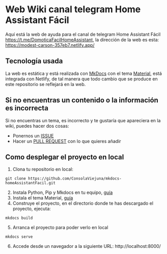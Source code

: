 # Web Wiki canal telegram Home Assistant Fácil

Aquí está la web de ayuda para el canal de telegram Home Assistant Fácil https://t.me/DomoticaFacilHomeAssistant, la dirección de la web es esta: https://modest-carson-357eb7.netlify.app/

## Tecnología usada
La web es estática y está realizada con [MkDocs](https://www.mkdocs.org/) con el tema [Material](https://squidfunk.github.io/mkdocs-material/), está integrada con Netlify, de tal manera que todo cambio que se produce en este 
repositorio se reflejará en la web.

## Si no encuentras un contenido o la información es incorrecta
Si no encuentras un tema, es incorrecto y te gustaría que apareciera en la wiki, puedes hacer dos cosas:
- Ponernos un [ISSUE](https://github.com/ConsolaViejuna/mkdocs-homeAssistantFacil/issues)
- Hacer un [PULL REQUEST](https://github.com/ConsolaViejuna/mkdocs-homeAssistantFacil/pulls) con lo que quieres añadir 

## Como desplegar el proyecto en local

1. Clona tu repositorio en local:

``` 
git clone https://github.com/ConsolaViejuna/mkdocs-homeAssistantFacil.git 
```

2. Instala Python, Pip y Mkdocs en tu equipo, [guía](https://www.mkdocs.org/user-guide/installation/#installing-python)
3. Instala el tema Material, [guía](https://squidfunk.github.io/mkdocs-material/getting-started/)
4. Construye el proyecto, en el directorio donde te has descargado el proyecto, ejecuta:
``` 
mkdocs build
```
5. Arranca el proyecto para poder verlo en local
``` 
mkdocs serve
```
6. Accede desde un navegador a la siguiente URL: http://localhost:8000/


